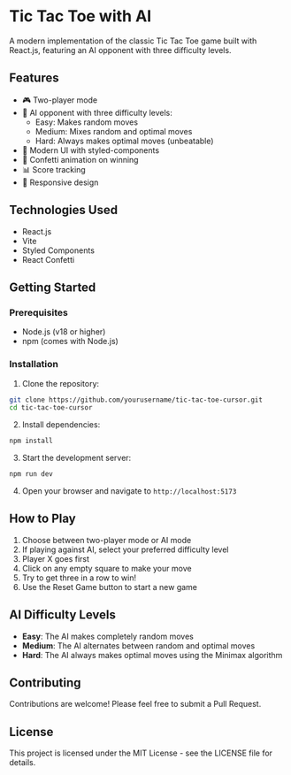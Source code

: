# Tic Tac Toe with AI

A modern implementation of the classic Tic Tac Toe game built with React.js, featuring an AI opponent with three difficulty levels.

## Features

- 🎮 Two-player mode
- 🤖 AI opponent with three difficulty levels:
  - Easy: Makes random moves
  - Medium: Mixes random and optimal moves
  - Hard: Always makes optimal moves (unbeatable)
- 🎨 Modern UI with styled-components
- 🎉 Confetti animation on winning
- 📊 Score tracking
- 🎯 Responsive design

## Technologies Used

- React.js
- Vite
- Styled Components
- React Confetti

## Getting Started

### Prerequisites

- Node.js (v18 or higher)
- npm (comes with Node.js)

### Installation

1. Clone the repository:

```bash
git clone https://github.com/yourusername/tic-tac-toe-cursor.git
cd tic-tac-toe-cursor
```

2. Install dependencies:

```bash
npm install
```

3. Start the development server:

```bash
npm run dev
```

4. Open your browser and navigate to `http://localhost:5173`

## How to Play

1. Choose between two-player mode or AI mode
2. If playing against AI, select your preferred difficulty level
3. Player X goes first
4. Click on any empty square to make your move
5. Try to get three in a row to win!
6. Use the Reset Game button to start a new game

## AI Difficulty Levels

- **Easy**: The AI makes completely random moves
- **Medium**: The AI alternates between random and optimal moves
- **Hard**: The AI always makes optimal moves using the Minimax algorithm

## Contributing

Contributions are welcome! Please feel free to submit a Pull Request.

## License

This project is licensed under the MIT License - see the LICENSE file for details.
